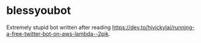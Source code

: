 # blessyoubot

Extremely stupid bot written after reading https://dev.to/hivickylai/running-a-free-twitter-bot-on-aws-lambda--2pik.
